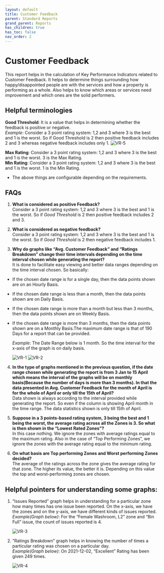 ```yaml
---
layout: default
title: Customer Feedback
parent: Standard Reports
grand_parent: Reports
has_children: true
has_toc: false
nav_order: 2
---
```


# Customer Feedback

This report helps in the calculation of Key Performance Indicators related to Customer Feedback. It helps to determine things surrounding how happy/disappointed people are with the services and how a property is performing as a whole. Also helps to know which areas or services need improvement and which ones are the solid performers.

## Helpful terminologies

**Good Threshold**:  It is a value that helps in determining whether the feedback is positive or negative.<br />
    *Example*: Consider a 3 point rating system: 1,2 and 3 where 3 is the best and 1 is the worst. So if Good Threshold is 2 then positive feedback includes 2 and 3 whereas negative feedback includes only 1.
    ![VR-5](https://www.smartclean.io/matrix/images/reports/customerFeedback/VR-5.png)
    
**Max Rating**: Consider a 3 point rating system: 1,2 and 3 where 3 is the best and 1 is the worst. 3 is the Max Rating.<br />
**Min Rating**: Consider a 3 point rating system: 1,2 and 3 where 3 is the best and 1 is the worst. 1 is the Min Rating.<br />

- The above things are configurable depending on the requirements.

## FAQs

1. **What is considered as positive Feedback?**<br />
Consider a 3 point rating system: 1,2 and 3 where 3 is the best and 1 is the worst. So if *Good Threshold* is 2 then positive feedback includes 2 and 3.

2. **What is considered as negative feedback?**<br />
Consider a 3 point rating system: 1,2 and 3 where 3 is the best and 1 is the worst. So if *Good Threshold* is 2 then negative feedback includes 1.

3. **Why do graphs like “Avg. Customer Feedback” and “Ratings Breakdown” change their time intervals depending on the time interval chosen while generating the report?**<br />
It is done to facilitate easy viewing and better data ranges depending on the time interval chosen. So basically:
- If the chosen date range is for a single day, then the data points shown are on an Hourly Basis.
- If the chosen date range is less than a month, then the data points shown are on Daily Basis.
- If the chosen date range is more than a month but less than 3 months, then the data points shown are on Weekly Basis.
- If the chosen date range is more than 3 months, then the data points shown are on a Monthly Basis.The maximum date range is that of 190 Days for a report that can be provided.<br />

    *Example*: The Date Range below is 1 month. So the time interval for the x-axis of the graph is on daily basis.

    ![VR-1](https://www.smartclean.io/matrix/images/reports/customerFeedback/VR-1.png)
    ![VR-2](https://www.smartclean.io/matrix/images/reports/customerFeedback/VR-2.png)

4. **In the type of graphs mentioned in the previous question, if the date range chosen while generating the report is from 3 Jan to 15 April which means the interval of the graphs will be on monthly basis(Because the number of days is more than 3 months). In that the data presented in Avg. Customer Feedback for the month of April is for the whole of April or only till the 15th of April?**<br />
Data shown is always according to the interval provided while generating the report. So even if the column is showing April month in the time range. The data statistics shown is only till 15th of April.

5. **Suppose in a 3 points-based rating system, 3 being the best and 1 being the worst, the average rating across all the Zones is 3. So what is then shown in the “Lowest Rated Zones”?**<br />
In this case nothing. We ignore the zones with average ratings equal to the maximum rating. Also in the case of “Top Performing Zones”, we ignore the zones with the average rating equal to the minimum rating.

6. **On what basis are Top performing Zones and Worst performing Zones decided?**<br />
The average of the ratings across the zone gives the average rating for that zone. The higher its value, the better it is. Depending on this value the top and worst-performing zones are chosen.

## Helpful pointers for understanding some graphs:

1. “Issues Reported” graph helps in understanding for a particular zone how many times has one issue been reported. On the      x-axis, we have the zones and on the y-axis, we have different kinds of issues reported.<br />
    *Example(Graph below)*: For the “Female Washroom, L2” zone and “Bin Full” issue, the count of issues reported is 4.

    ![VR-3](https://www.smartclean.io/matrix/images/reports/customerFeedback/VR-3.png)


2. “Ratings Breakdown” graph helps in knowing the number of times a particular rating was chosen on a particular day.<br />
    *Example(Graph below)*: On 2021-12-02, “Excellent” Rating has been given 249 times.

    ![VR-4](https://www.smartclean.io/matrix/images/reports/customerFeedback/VR-4.png)


